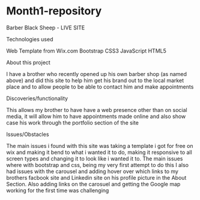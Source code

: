# Month1-repository
Barber Black Sheep - LIVE SITE

Technologies used

Web Template from Wix.com
Bootstrap
CSS3
JavaScript
HTML5

About this project

I have a brother who recently opened up his own barber shop (as named above) and did this site to help him get his brand out to the local market
place and to allow people to be able to contact him and make appointments

Discoveries/functionality

This allows my brother to have have a web presence other than on social media, it will allow him to have appointments made online 
and also show case his work through the portfolio section of the site

Issues/Obstacles

The main issues i found with this site was taking a template i got for free on wix and making it bend to what i wanted it to do, making it responsive to all screen types and changing it to look like i wanted it to. The main issues where with bootstrap and css, being my very first attempt to do this I also had issues with the carousel and adding hover over which links to my brothers facbook site and Linkedin site on his profile picture in the About Section. 
Also adding links on the carosuel and getting the Google map working for the first time was challenging
